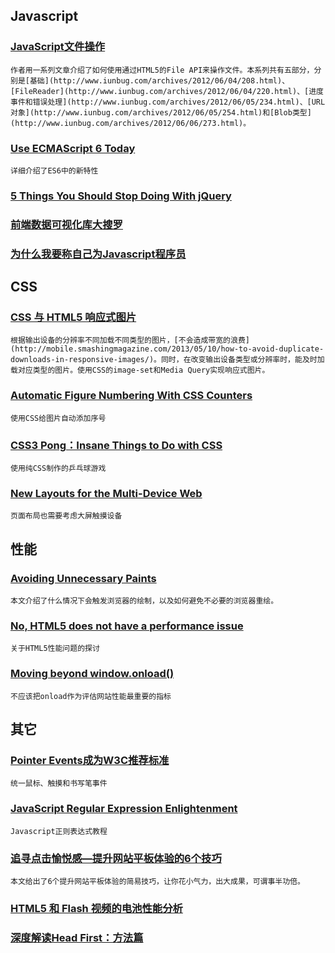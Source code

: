 
## Javascript

### [JavaScript文件操作](http://www.iunbug.com/archives/2012/06/04/208.html)

    作者用一系列文章介绍了如何使用通过HTML5的File API来操作文件。本系列共有五部分，分别是[基础](http://www.iunbug.com/archives/2012/06/04/208.html)、[FileReader](http://www.iunbug.com/archives/2012/06/04/220.html)、[进度事件和错误处理](http://www.iunbug.com/archives/2012/06/05/234.html)、[URL对象](http://www.iunbug.com/archives/2012/06/05/254.html)和[Blob类型](http://www.iunbug.com/archives/2012/06/06/273.html)。

### [Use ECMAScript 6 Today](http://net.tutsplus.com/articles/news/ecmascript-6-today)

    详细介绍了ES6中的新特性

### [5 Things You Should Stop Doing With jQuery](http://flippinawesome.org/2013/05/06/5-things-you-should-stop-doing-with-jquery/)

### [前端数据可视化库大搜罗](http://www.ituring.com.cn/article/40497)

### [为什么我要称自己为Javascript程序员](http://www.aqee.net/why-i-call-myself-a-javascript-programmer/)

## CSS

### [CSS 与 HTML5 响应式图片](http://ued.taobao.com/blog/2013/01/css-and-html5-adaptive-images)

    根据输出设备的分辨率不同加载不同类型的图片，[不会造成带宽的浪费](http://mobile.smashingmagazine.com/2013/05/10/how-to-avoid-duplicate-downloads-in-responsive-images/)。同时，在改变输出设备类型或分辨率时，能及时加载对应类型的图片。使用CSS的image-set和Media Query实现响应式图片。

### [Automatic Figure Numbering With CSS Counters](http://tympanus.net/codrops/2013/05/02/automatic-figure-numbering-with-css-counters)

    使用CSS给图片自动添加序号

### [CSS3 Pong：Insane Things to Do with CSS](http://www.sitepoint.com/css3-pong-insane-things-to-do-with-css/)

    使用纯CSS制作的乒乓球游戏

### [New Layouts for the Multi-Device Web](http://www.lukew.com/ff/entry.asp?1721)

    页面布局也需要考虑大屏触摸设备

## 性能

### [Avoiding Unnecessary Paints](http://www.html5rocks.com/en/tutorials/speed/unnecessary-paints)

    本文介绍了什么情况下会触发浏览器的绘制，以及如何避免不必要的浏览器重绘。

### [No, HTML5 does not have a performance issue](http://paulbakaus.com/2013/05/13/no-html5-does-not-have-a-performance-issue)

    关于HTML5性能问题的探讨

### [Moving beyond window.onload()](http://www.stevesouders.com/blog/2013/05/13/moving-beyond-window-onload/)

    不应该把onload作为评估网站性能最重要的指标

## 其它

### [Pointer Events成为W3C推荐标准](http://www.w3.org/TR/pointerevents)

    统一鼠标、触摸和书写笔事件

### [JavaScript Regular Expression Enlightenment](http://tech.pro/tutorial/1214/javascript-regular-expression-enlightenment)

    Javascript正则表达式教程

### [追寻点击愉悦感—提升网站平板体验的6个技巧](http://cdc.tencent.com/?p=7351)

    本文给出了6个提升网站平板体验的简易技巧，让你花小气力，出大成果，可谓事半功倍。

### [HTML5 和 Flash 视频的电池性能分析](http://www.oschina.net/translate/html5-video-battery)

### [深度解读Head First：方法篇](http://www.ituring.com.cn/article/40218)
